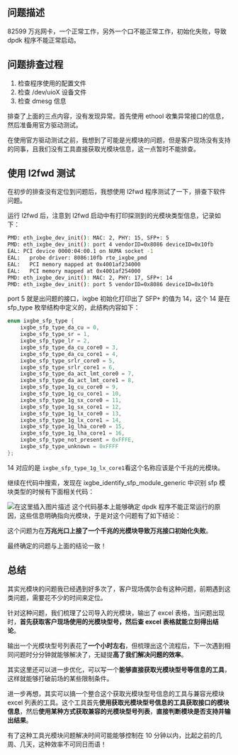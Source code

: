 ## 问题描述
82599 万兆网卡，一个正常工作，另外一个口不能正常工作，初始化失败，导致 dpdk 程序不能正常启动。

## 问题排查过程
1. 检查程序使用的配置文件
2. 检查 /dev/uioX 设备文件
3. 检查 dmesg 信息

排查了上面的三点内容，没有发现异常。首先使用 ethool 收集异常接口的信息，然后准备用官方驱动测试。

在使用官方驱动测试之前，我想到了可能是光模块的问题，但是客户现场没有支持的同事，且我们没有工具直接获取光模块信息，这一点暂时不能排查。

## 使用 l2fwd 测试
在初步的排查没有定位到问题后，我想使用 l2fwd 程序测试了一下，排查下软件问题。

运行 l2fwd 后，注意到 l2fwd 启动中有打印探测到的光模块类型信息，记录如下：

```bash
PMD: eth_ixgbe_dev_init(): MAC: 2, PHY: 15, SFP+: 5
PMD: eth_ixgbe_dev_init(): port 4 vendorID=0x8086 deviceID=0x10fb
EAL: PCI device 0000:04:00.1 on NUMA socket -1
EAL:   probe driver: 8086:10fb rte_ixgbe_pmd
EAL:   PCI memory mapped at 0x4001af234000
EAL:   PCI memory mapped at 0x4001af254000
PMD: eth_ixgbe_dev_init(): MAC: 2, PHY: 17, SFP+: 14
PMD: eth_ixgbe_dev_init(): port 5 vendorID=0x8086 deviceID=0x10fb
```
port 5 就是出问题的接口，ixgbe 初始化打印出了 SFP+ 的值为 14，这个 14 是在 sfp_type 枚举结构中定义的，此结构内容如下：

```c
enum ixgbe_sfp_type {
    ixgbe_sfp_type_da_cu = 0,
    ixgbe_sfp_type_sr = 1,
    ixgbe_sfp_type_lr = 2,
    ixgbe_sfp_type_da_cu_core0 = 3,
    ixgbe_sfp_type_da_cu_core1 = 4,
    ixgbe_sfp_type_srlr_core0 = 5,
    ixgbe_sfp_type_srlr_core1 = 6,
    ixgbe_sfp_type_da_act_lmt_core0 = 7,
    ixgbe_sfp_type_da_act_lmt_core1 = 8,
    ixgbe_sfp_type_1g_cu_core0 = 9,
    ixgbe_sfp_type_1g_cu_core1 = 10,
    ixgbe_sfp_type_1g_sx_core0 = 11,
    ixgbe_sfp_type_1g_sx_core1 = 12,
    ixgbe_sfp_type_1g_lx_core0 = 13,
    ixgbe_sfp_type_1g_lx_core1 = 14,
    ixgbe_sfp_type_1g_lha_core0 = 15,
    ixgbe_sfp_type_1g_lha_core1 = 16,
    ixgbe_sfp_type_not_present = 0xFFFE,
    ixgbe_sfp_type_unknown = 0xFFFF
};
```
14 对应的是 ```ixgbe_sfp_type_1g_lx_core1```看这个名称应该是个千兆的光模块。

继续在代码中搜索，发现在 ixgbe_identify_sfp_module_generic 中识别 sfp 模块类型的时候有下面相关代码：

![在这里插入图片描述](https://img-blog.csdnimg.cn/20201212105203219.png)
这个代码基本上能够确定 dpdk 程序不能正常运行的原因，这些信息明确指向光模块，于是对这个问题有了如下结论：

这个问题为在**万兆光口上接了一个千兆的光模块导致万兆接口初始化失败**。

最终确定的问题与上面的结论一致！

## 总结
其实光模块的问题我已经遇到好多次了，客户现场偶尔会有这种问题，前期遇到这类问题，需要花不少的时间来定位。

针对这种问题，我们梳理了公司导入的光模块，输出了 excel 表格，当问题出现时，**首先获取客户现场使用的光模块型号，然后查 excel 表格就能立刻得出结论**。

输出一个光模块型号列表花了**一个小时左右**，但梳理出这个流程后，下一次遇到相同问题时分分钟就能够解决了，无疑提**高了我们解决问题的效率**。

其实这里还可以进一步优化，可以写一个**能够直接获取光模块型号等信息的工具**，这样就能够打破前场的某些限制条件。

进一步再想，其实可以搞一个整合这个获取光模块型号信息的工具与兼容光模块 excel 列表的工具。这个工具首先**使用获取光模块型号信息的工具获取接口的模块信息**，然后**使用某种方式获取兼容的光模块型号列表**，**直接判断模块是否支持并输出结果**。

有了这种工具光模块问题解决时间可能能够控制在 10 分钟以内，比起之前的几周、几天，这种效率不可同日而语！


